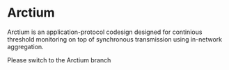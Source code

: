 # Arctium

Arctium is an application-protocol codesign designed for continious threshold monitoring on top of synchronous transmission using in-network aggregation.

Please switch to the Arctium branch

